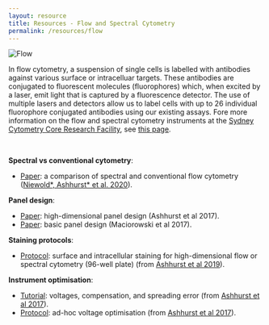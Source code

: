 ```yaml
---
layout: resource
title: Resources - Flow and Spectral Cytometry
permalink: /resources/flow
---
```


![Flow](https://raw.githubusercontent.com/tomashhurst/tomashhurst.github.io/master/images/Tech.png)

In flow cytometry, a suspension of single cells is labelled with antibodies against various surface or intracelluar targets. These antibodies are conjugated to fluorescent molecules (fluorophores) which, when excited by a laser, emit light that is captured by a fluorescence detector. The use of multiple lasers and detectors allow us to label cells with up to 26 individual fluorophore conjugated antibodies using our existing assays. Fore more information on the flow and spectral cytometry instruments at the [Sydney Cytometry Core Research Facility](https://sydneycytometry.org.au/), see [this page](https://sydneycytometry.org.au/flowcytometry).

<br />

**Spectral vs conventional cytometry**:

- [Paper](https://onlinelibrary.wiley.com/doi/abs/10.1002/cyto.a.24211): a comparison of spectral and conventional flow cytometry ([Niewold\*, Ashhurst\* et al. 2020](https://onlinelibrary.wiley.com/doi/abs/10.1002/cyto.a.24211)).

**Panel design**:

- [Paper](https://currentprotocols.onlinelibrary.wiley.com/doi/abs/10.1002/cpim.37): high-dimensional panel design (Ashhurst et al 2017). 
- [Paper](http://onlinelibrary.wiley.com/doi/10.1002/cpim.26/abstract): basic panel design (Maciorowski et al 2017).

**Staining protocols**:

- [Protocol](https://www.protocols.io/private/d8b9c871903411ebb54e0a58a9feac02): surface and intracellular staining for high-dimensional flow or spectral cytometry (96-well plate) (from [Ashhurst et al 2019](https://link.springer.com/protocol/10.1007/978-1-4939-9454-0_12)).

**Instrument optimisation**:

- [Tutorial](https://wiki.centenary.org.au/x/PZBCCw): voltages, compensation, and spreading error (from [Ashhurst et al 2017](https://currentprotocols.onlinelibrary.wiley.com/doi/abs/10.1002/cpim.37)).
- [Protocol](https://wiki.centenary.org.au/x/wZNCCw): ad-hoc voltage optimisation (from [Ashhurst et al 2017](https://currentprotocols.onlinelibrary.wiley.com/doi/abs/10.1002/cpim.37)).

<br />
<br />
